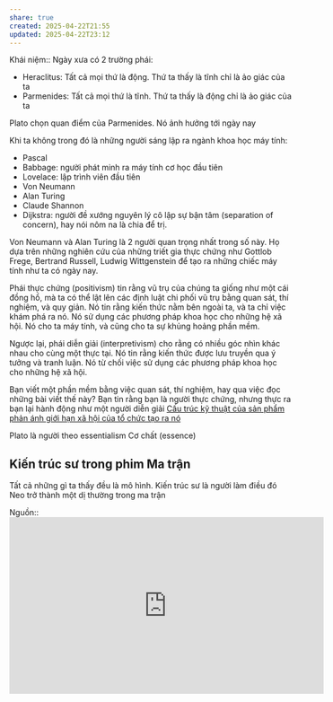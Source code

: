 ```yaml
---
share: true
created: 2025-04-22T21:55
updated: 2025-04-22T23:12
---
```

Khái niệm:: 
Ngày xưa có 2 trường phái:
- Heraclitus: Tất cả mọi thứ là động. Thứ ta thấy là tĩnh chỉ là ảo giác của ta
- Parmenides: Tất cả mọi thứ là tĩnh. Thứ ta thấy là động chỉ là ảo giác của ta

Plato chọn quan điểm của Parmenides. Nó ảnh hưởng tới ngày nay

Khi ta không trong đó là những người sáng lập ra ngành khoa học máy tính:
- Pascal
- Babbage: người phát minh ra máy tính cơ học đầu tiên
- Lovelace: lập trình viên đầu tiên
- Von Neumann
- Alan Turing
- Claude Shannon
- Dijkstra: người đề xướng nguyên lý cô lập sự bận tâm (separation of concern), hay nói nôm na là chia để trị. 

Von Neumann và Alan Turing là 2 người quan trọng nhất trong số này. Họ dựa trên những nghiên cứu của những triết gia thực chứng như Gottlob Frege, Bertrand Russell, Ludwig Wittgenstein để tạo ra những chiếc máy tính như ta có ngày nay.

Phái thực chứng (positivism) tin rằng vũ trụ của chúng ta giống như một cái đồng hồ, mà ta có thể lật lên các định luật chi phối vũ trụ bằng quan sát, thí nghiệm, và quy giản. Nó tin rằng kiến thức nằm bên ngoài ta, và ta chỉ việc khám phá ra nó. Nó sử dụng các phương pháp khoa học cho những hệ xã hội. Nó cho ta máy tính, và cũng cho ta sự khủng hoảng phần mềm. 

Ngược lại, phái diễn giải (interpretivism) cho rằng có nhiều góc nhìn khác nhau cho cùng một thực tại. Nó tin rằng kiến thức được lưu truyền qua ý tưởng và tranh luận. Nó từ chối việc sử dụng các phương pháp khoa học cho những hệ xã hội.

Bạn viết một phần mềm bằng việc quan sát, thí nghiệm, hay qua việc đọc những bài viết thế này? Bạn tin rằng bạn là người thực chứng, nhưng thực ra bạn lại hành động như một người diễn giải
[Cấu trúc kỹ thuật của sản phẩm phản ánh giới hạn xã hội của tổ chức tạo ra nó](./C%E1%BA%A5u%20tr%C3%BAc%20k%E1%BB%B9%20thu%E1%BA%ADt%20c%E1%BB%A7a%20s%E1%BA%A3n%20ph%E1%BA%A9m%20ph%E1%BA%A3n%20%C3%A1nh%20gi%E1%BB%9Bi%20h%E1%BA%A1n%20x%C3%A3%20h%E1%BB%99i%20c%E1%BB%A7a%20t%E1%BB%95%20ch%E1%BB%A9c%20t%E1%BA%A1o%20ra%20n%C3%B3.md)

Plato là người theo essentialism 
Cơ chất (essence)

## Kiến trúc sư trong phim Ma trận
Tất cả những gì ta thấy đều là mô hình. Kiến trúc sư là người làm điều đó
Neo trở thành một dị thường trong ma trận

Nguồn:: <iframe width="560" height="315" src="https://www.youtube.com/embed/watch?v=2Ki12Pi3hnc" title="YouTube video player" frameborder="0" allow="accelerometer; autoplay; clipboard-write; encrypted-media; gyroscope; picture-in-picture; web-share" referrerpolicy="strict-origin-when-cross-origin" allowfullscreen></iframe>